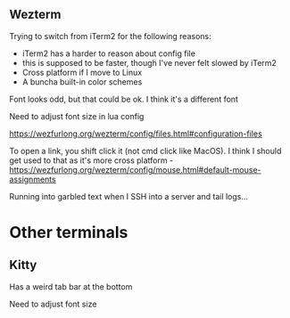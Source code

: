 ## Wezterm

Trying to switch from iTerm2 for the following reasons:

- iTerm2 has a harder to reason about config file
- this is supposed to be faster, though I've never felt slowed by iTerm2
- Cross platform if I move to Linux
- A buncha built-in color schemes

Font looks odd, but that could be ok. I think it's a different font

Need to adjust font size in lua config

https://wezfurlong.org/wezterm/config/files.html#configuration-files

To open a link, you shift click it (not cmd click like MacOS). I think I should
get used to that as it's more cross platform -
https://wezfurlong.org/wezterm/config/mouse.html#default-mouse-assignments

Running into garbled text when I SSH into a server and tail logs...

# Other terminals


## Kitty

Has a weird tab bar at the bottom

Need to adjust font size

